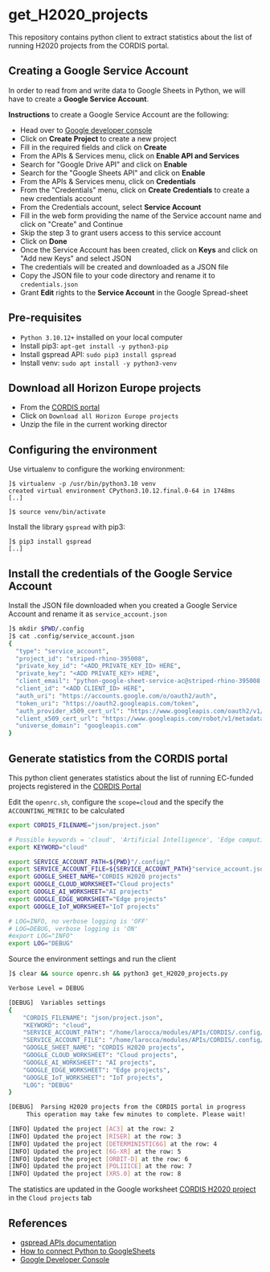 # get_H2020_projects
This repository contains python client to extract statistics about the list of running H2020 projects from the CORDIS portal.

## Creating a Google Service Account

In order to read from and write data to Google Sheets in Python,
we will have to create a **Google Service Account**.

**Instructions** to create a Google Service Account are the following:

* Head over to [Google developer console](https://console.cloud.google.com/)
* Click on **Create Project** to create a new project
* Fill in the required fields and click on **Create**
* From the APIs & Services menu, click on **Enable API and Services**
* Search for "Google Drive API" and click on **Enable**
* Search for the "Google Sheets API" and click on **Enable**
* From the APIs & Services menu, click on **Credentials**
* From the "Credentials" menu, click on **Create Credentials** to create a new credentials account
* From the Credentials account, select **Service Account**
* Fill in the web form providing the name of the Service account name and click on "Create" and Continue
* Skip the step 3 to grant users access to this service account
* Click on **Done**
* Once the Service Account has been created, click on **Keys** and click on "Add new Keys" and select JSON
* The credentials will be created and downloaded as a JSON file
* Copy the JSON file to your code directory and rename it to `credentials.json`
* Grant **Edit** rights to the **Service Account** in the Google Spread-sheet

## Pre-requisites

* `Python 3.10.12+` installed on your local computer
* Install pip3: `apt-get install -y python3-pip`
* Install gspread API: `sudo pip3 install gspread`
* Install venv: `sudo apt install -y python3-venv`

## Download all Horizon Europe projects

* From the [CORDIS portal](https://cordis.europa.eu/projects)
* Click on `Download all Horizon Europe projects`
* Unzip the file in the current working director

## Configuring the environment

Use virtualenv to configure the working environment:

```shell
]$ virtualenv -p /usr/bin/python3.10 venv
created virtual environment CPython3.10.12.final.0-64 in 1748ms
[..]

]$ source venv/bin/activate
```

Install the library `gspread` with pip3:

```shell
]$ pip3 install gspread
[..]
```

## Install the credentials of the Google Service Account

Install the JSON file downloaded when you created a Google Service Account and rename it as `service_account.json`

```bash
]$ mkdir $PWD/.config
]$ cat .config/service_account.json
{
  "type": "service_account",
  "project_id": "striped-rhino-395008",
  "private_key_id": "<ADD_PRIVATE_KEY_ID> HERE",
  "private_key": "<ADD PRIVATE_KEY> HERE",
  "client_email": "python-google-sheet-service-ac@striped-rhino-395008.iam.gserviceaccount.com",
  "client_id": "<ADD CLIENT_ID> HERE",
  "auth_uri": "https://accounts.google.com/o/oauth2/auth",
  "token_uri": "https://oauth2.googleapis.com/token",
  "auth_provider_x509_cert_url": "https://www.googleapis.com/oauth2/v1/certs",
  "client_x509_cert_url": "https://www.googleapis.com/robot/v1/metadata/x509/python-google-sheet-service-ac%40striped-rhino-395008.iam.gserviceaccount.com",
  "universe_domain": "googleapis.com"
}
```
## Generate statistics from the CORDIS portal

This python client generates statistics about the list of running EC-funded projects registered in the [CORDIS Portal](https://cordis.europa.eu/)

Edit the `openrc.sh`, configure the `scope=cloud` and the specify the `ACCOUNTING_METRIC` to be calculated

```bash
export CORDIS_FILENAME="json/project.json"

# Possible keywords = 'cloud', 'Artificial Intelligence', 'Edge computing', 'IoT'
export KEYWORD="cloud"

export SERVICE_ACCOUNT_PATH=${PWD}"/.config/"
export SERVICE_ACCOUNT_FILE=${SERVICE_ACCOUNT_PATH}"service_account.json"
export GOOGLE_SHEET_NAME="CORDIS H2020 projects"
export GOOGLE_CLOUD_WORKSHEET="Cloud projects"
export GOOGLE_AI_WORKSHEET="AI projects"
export GOOGLE_EDGE_WORKSHEET="Edge projects"
export GOOGLE_IoT_WORKSHEET="IoT projects"

# LOG=INFO, no verbose logging is 'OFF'
# LOG=DEBUG, verbose logging is 'ON'
#export LOG="INFO"
export LOG="DEBUG"
```

Source the environment settings and run the client

```bash
]$ clear && source openrc.sh && python3 get_H2020_projects.py

Verbose Level = DEBUG

[DEBUG]  Variables settings
{
    "CORDIS_FILENAME": "json/project.json",
    "KEYWORD": "cloud",
    "SERVICE_ACCOUNT_PATH": "/home/larocca/modules/APIs/CORDIS/.config/",
    "SERVICE_ACCOUNT_FILE": "/home/larocca/modules/APIs/CORDIS/.config/service_account.json",
    "GOOGLE_SHEET_NAME": "CORDIS H2020 projects",
    "GOOGLE_CLOUD_WORKSHEET": "Cloud projects",
    "GOOGLE_AI_WORKSHEET": "AI projects",
    "GOOGLE_EDGE_WORKSHEET": "Edge projects",
    "GOOGLE_IoT_WORKSHEET": "IoT projects",
    "LOG": "DEBUG"
}

[DEBUG]  Parsing H2020 projects from the CORDIS portal in progress
	 This operation may take few minutes to complete. Please wait!

[INFO] Updated the project [AC3] at the row: 2
[INFO] Updated the project [RISER] at the row: 3
[INFO] Updated the project [DETERMINISTIC6G] at the row: 4
[INFO] Updated the project [6G-XR] at the row: 5
[INFO] Updated the project [ORBIT-D] at the row: 6
[INFO] Updated the project [POLIIICE] at the row: 7
[INFO] Updated the project [XR5.0] at the row: 8
```

The statistics are updated in the Google worksheet [CORDIS H2020 project](https://docs.google.com/spreadsheets/d/18jLSH_IYCmrDOPyaEZqXz1DUfDLLU0v7COS7p6-jv_Y/edit) in the `Cloud projects` tab


## References
* [gspread APIs documentation](https://docs.gspread.org/en/v5.10.0/)
* [How to connect Python to GoogleSheets](https://blog.coupler.io/python-to-google-sheets/)
* [Google Developer Console](https://console.cloud.google.com/apis/dashboard)
